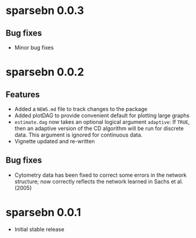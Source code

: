 # sparsebn 0.0.3

## Bug fixes

* Minor bug fixes

# sparsebn 0.0.2

## Features
* Added a `NEWS.md` file to track changes to the package
* Added plotDAG to provide convenient default for plotting large graphs
* `estimate.dag` now takes an optional logical argument `adaptive`: If `TRUE`, then an adaptive version of the CD algorithm will be run for discrete data. This argument is ignored for continuous data.
* Vignette updated and re-written

## Bug fixes

* Cytometry data has been fixed to correct some errors in the network structure; now correctly reflects the network learned in Sachs et al. (2005)

# sparsebn 0.0.1

* Initial stable release

